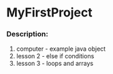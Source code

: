 # MyFirstProject

### Description: 

1. computer - example java object
2. lesson 2 - else if conditions
3. lesson 3 - loops and arrays
